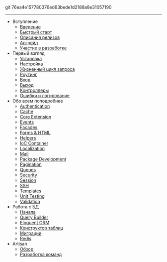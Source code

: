 git 76ea4e157780376ed63bede1d2188a8e31057190

---
- Вступление
  - [Введение](/docs/4.2/introduction)
  - [Быстрый старт](/docs/4.2/quick)
  - [Описания релизов](/docs/4.2/releases)
  - [Апгрейд](/docs/4.2/upgrade)
  - [Участие в разработке](/docs/4.2/contributions)
- Первый взгляд
  - [Установка](/docs/4.2/installation)
  - [Настройка](/docs/4.2/configuration)
  - [Жизненный цикл запроса](/docs/4.2/lifecycle)
  - [Роутинг](/docs/4.2/routing)
  - [Вход](/docs/4.2/requests)
  - [Выход](/docs/4.2/responses)
  - [Контроллеры](/docs/4.2/controllers)
  - [Ошибки и логирование](/docs/4.2/errors)
- Обо всем поподробнее
  - [Authentication](/docs/4.2/security)
  - [Cache](/docs/4.2/cache)
  - [Core Extension](/docs/4.2/extending)
  - [Events](/docs/4.2/events)
  - [Facades](/docs/4.2/facades)
  - [Forms & HTML](/docs/4.2/html)
  - [Helpers](/docs/4.2/helpers)
  - [IoC Container](/docs/4.2/ioc)
  - [Localization](/docs/4.2/localization)
  - [Mail](/docs/4.2/mail)
  - [Package Development](/docs/4.2/packages)
  - [Pagination](/docs/4.2/pagination)
  - [Queues](/docs/4.2/queues)
  - [Security](/docs/4.2/security)
  - [Session](/docs/4.2/session)
  - [SSH](/docs/4.2/ssh)
  - [Templates](/docs/4.2/templates)
  - [Unit Testing](/docs/4.2/testing)
  - [Validation](/docs/4.2/validation)
- Работа с БД
  - [Начала](/docs/4.2/database)
  - [Query Builder](/docs/4.2/queries)
  - [Eloquent ORM](/docs/4.2/eloquent)
  - [Конструктор таблиц](/docs/4.2/schema)
  - [Миграции](/docs/4.2/migrations)
  - [Redis](/docs/4.2/redis)
- Artisan
  - [Обзор](/docs/4.2/artisan)
  - [Разработка команд](/docs/4.2/commands)
